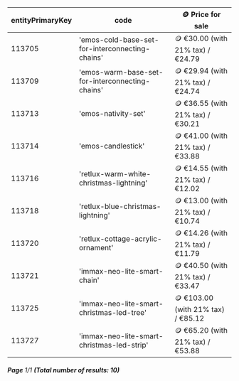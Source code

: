 | entityPrimaryKey | code                                            | 🪙 Price for sale                  |
| ---------------- | ----------------------------------------------- | ---------------------------------- |
| 113705           | 'emos-cold-base-set-for-interconnecting-chains' | 🪙 €30.00 (with 21% tax) / €24.79  |
| 113709           | 'emos-warm-base-set-for-interconnecting-chains' | 🪙 €29.94 (with 21% tax) / €24.74  |
| 113713           | 'emos-nativity-set'                             | 🪙 €36.55 (with 21% tax) / €30.21  |
| 113714           | 'emos-candlestick'                              | 🪙 €41.00 (with 21% tax) / €33.88  |
| 113716           | 'retlux-warm-white-christmas-lightning'         | 🪙 €14.55 (with 21% tax) / €12.02  |
| 113718           | 'retlux-blue-christmas-lightning'               | 🪙 €13.00 (with 21% tax) / €10.74  |
| 113720           | 'retlux-cottage-acrylic-ornament'               | 🪙 €14.26 (with 21% tax) / €11.79  |
| 113721           | 'immax-neo-lite-smart-chain'                    | 🪙 €40.50 (with 21% tax) / €33.47  |
| 113725           | 'immax-neo-lite-smart-christmas-led-tree'       | 🪙 €103.00 (with 21% tax) / €85.12 |
| 113727           | 'immax-neo-lite-smart-christmas-led-strip'      | 🪙 €65.20 (with 21% tax) / €53.88  |

###### **Page** 1/1 **(Total number of results: 10)**